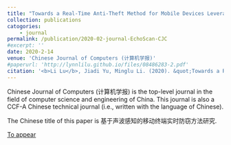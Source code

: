```yaml
---
title: "Towards a Real-Time Anti-Theft Method for Mobile Devices Leveraging Acoustic Sensing"
collection: publications
catogories: 
    - journal
permalink: /publication/2020-02-journal-EchoScan-CJC
#excerpt: ''
date: 2020-2-14
venue: 'Chinese Journal of Computers (计算机学报)'
#paperurl: 'http://lynnlilu.github.io/files/08486283-2.pdf'
citation: '<b>Li Lu</b>, Jiadi Yu, Minglu Li. (2020). &quot;Towards a Real-Time Anti-Theft Method for Mobile Devices Leveraging Acoustic Sensing.&quot; <i>Chinese Journal of Computers</i>. to appear.'
---
```


Chinese Journal of Computers (计算机学报) is the top-level journal in the field of computer science and engineering of China. This journal is also a CCF-A Chinese technical journal (i.e., written with the language of Chinese). 

The Chinese title of this paper is 基于声波感知的移动终端实时防窃方法研究. 

[To appear](https://)

